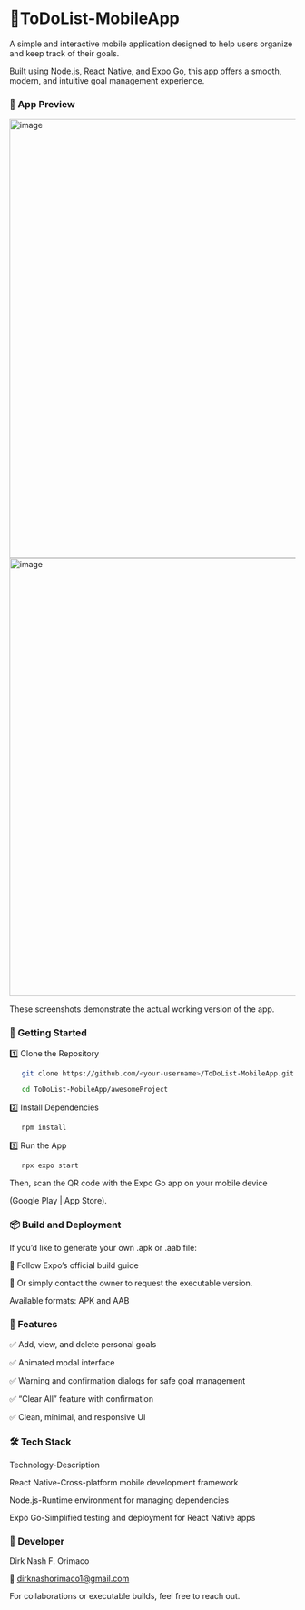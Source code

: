 # 📝ToDoList-MobileApp
A simple and interactive mobile application designed to help users organize and keep track of their goals.

Built using Node.js, React Native, and Expo Go, this app offers a smooth, modern, and intuitive goal management experience.


### 📸 App Preview

<img width="1071" height="773" alt="image" src="https://github.com/user-attachments/assets/aa9fc649-66a3-4682-8086-b602549579ed" />
<img width="1073" height="771" alt="image" src="https://github.com/user-attachments/assets/f0d51cf1-081d-4fa9-b4a7-173225ae191a" />

These screenshots demonstrate the actual working version of the app.


### 🚀 Getting Started

1️⃣ Clone the Repository
```bash
   git clone https://github.com/<your-username>/ToDoList-MobileApp.git

   cd ToDoList-MobileApp/awesomeProject
   ```

2️⃣ Install Dependencies
```bash
   npm install
   ```


3️⃣ Run the App
```bash
   npx expo start
   ```

Then, scan the QR code with the Expo Go app on your mobile device

(Google Play | App Store).


### 📦 Build and Deployment

If you’d like to generate your own .apk or .aab file:

📘 Follow Expo’s official build guide

💬 Or simply contact the owner to request the executable version.

Available formats: APK and AAB


### 🧩 Features

✅ Add, view, and delete personal goals

✅ Animated modal interface

✅ Warning and confirmation dialogs for safe goal management

✅ “Clear All” feature with confirmation

✅ Clean, minimal, and responsive UI


### 🛠️ Tech Stack

Technology-Description

React Native-Cross-platform mobile development framework

Node.js-Runtime environment for managing dependencies

Expo Go-Simplified testing and deployment for React Native apps


### 👤 Developer

Dirk Nash F. Orimaco

📧 dirknashorimaco1@gmail.com

For collaborations or executable builds, feel free to reach out.

